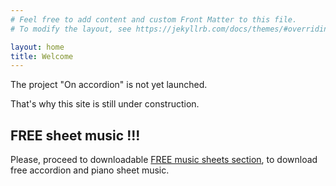 ```yaml
---
# Feel free to add content and custom Front Matter to this file.
# To modify the layout, see https://jekyllrb.com/docs/themes/#overriding-theme-defaults

layout: home
title: Welcome
---
```


The project "On accordion" is not yet launched.

That's why this site is still under construction.

## FREE sheet music !!!

Please, proceed to downloadable [FREE music sheets section](scores),
to download free accordion and piano sheet music.
